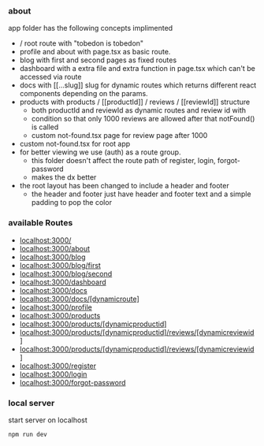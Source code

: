 ### about 

app folder has the following concepts implimented
- / root route with "tobedon is tobedon" 
- profile and about with page.tsx as basic route.
- blog with first and second pages as fixed routes 
- dashboard with a extra file and extra function in page.tsx which can't be accessed via route
- docs with [[...slug]] slug for dynamic routes which returns different
  react components depending on the params.
- products with products / [[productId]] / reviews / [[reviewId]] structure 
    - both productId and reviewId as dynamic routes and review id with 
    - condition so that only 1000 reviews are allowed after that notFound() is called
    - custom not-found.tsx page for review page  after 1000 
- custom not-found.tsx for root app  
- for better viewing we use (auth) as a route group. 
    - this folder doesn't affect the route path of register, login, forgot-password
    - makes the dx better 
- the root layout has been changed to include a header and footer 
    - the header and footer just have header and footer text and a simple padding to pop the color

### available Routes 
*    [localhost:3000/](localhost:3000/)
*    [localhost:3000/about](localhost:3000/about)
*    [localhost:3000/blog](localhost:3000/blog)
*    [localhost:3000/blog/first](localhost:3000/blog/first)
*    [localhost:3000/blog/second](localhost:3000/blog/second)
*    [localhost:3000/dashboard](localhost:3000/dashboard)
*    [localhost:3000/docs](localhost:3000/docs)
*    [localhost:3000/docs/[dynamicroute]](localhost:3000/docs/[dynamicroute])
*    [localhost:3000/profile](localhost:3000/profile)
*    [localhost:3000/products](localhost:3000/products)
*    [localhost:3000/products/[dynamicproductid]](localhost:3000/products/[dynamicproductid])
*    [localhost:3000/products/[dynamicproductid]/reviews/[dynamicreviewid]](localhost:3000/products/[dynamicproductid]/reviews/[dynamicreviewid])
*    [localhost:3000/products/[dynamicproductid]/reviews/[dynamicreviewid]](localhost:3000/products/[dynamicproductid]/reviews/[dynamicreviewid])
*    [localhost:3000/register](localhost:3000/register)
*    [localhost:3000/login](localhost:3000/login)
*    [localhost:3000/forgot-password](localhost:3000/forgot-password)


### local server 
start server on localhost 
```bash
npm run dev
```